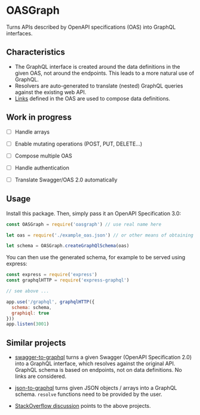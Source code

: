 # OASGraph

Turns APIs described by OpenAPI specifications (OAS) into GraphQL interfaces.


## Characteristics

* The GraphQL interface is created around the data definitions in the given OAS, not around the endpoints. This leads to a more natural use of GraphQL.
* Resolvers are auto-generated to translate (nested) GraphQL queries against the existing web API.
* [Links](https://github.com/OAI/OpenAPI-Specification/blob/OpenAPI.next/versions/3.0.md#linksObject) defined in the OAS are used to compose data definitions.


## Work in progress

- [ ] Handle arrays
- [ ] Enable mutating operations (POST, PUT, DELETE...)
- [ ] Compose multiple OAS
- [ ] Handle authentication
- [ ] Translate Swagger/OAS 2.0 automatically 


## Usage
Install this package. Then, simply pass it an OpenAPI Specification 3.0:

```javascript
const OASGraph = require('oasgraph') // use real name here

let oas = require('./example_oas.json') // or other means of obtaining the OAS

let schema = OASGraph.createGraphQlSchema(oas)
```

You can then use the generated schema, for example to be served using express:

```javascript
const express = require('express')
const graphqlHTTP = require('express-graphql')

// see above ...

app.use('/graphql', graphqlHTTP({
  schema: schema,
  graphiql: true
}))
app.listen(3001)
``` 


## Similar projects

* [swagger-to-graphql](https://github.com/yarax/swagger-to-graphql) turns a given Swagger (OpenAPI Specification 2.0) into a GraphQL interface, which resolves against the original API. GraphQL schema is based on endpoints, not on data definitions. No links are considered.

* [json-to-graphql](https://github.com/aweary/json-to-graphql) turns given JSON objects / arrays into a GraphQL schema. `resolve` functions need to be provided by the user.

* [StackOverflow discussion](https://stackoverflow.com/questions/38339442/json-schema-to-graphql-schema-converters) points to the above projects. 
